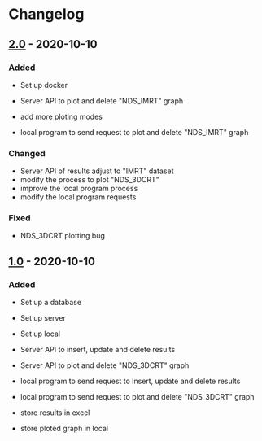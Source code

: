 # Changelog

## [2.0](https://github.com/geoffreychen831/AABKoala/compare/1.0...2.0) - 2020-10-10

### Added

- Set up docker

- Server API to plot and delete "NDS_IMRT" graph
- add more ploting modes
- local program to send request to plot and delete "NDS_IMRT" graph



### Changed

- Server API of results adjust to "IMRT" dataset
- modify the process to plot "NDS_3DCRT"
- improve the local program process
- modify the local program requests



### Fixed

- NDS_3DCRT plotting bug

    

## [1.0](https://github.com/geoffreychen831/AABKoala/commits/1.0?before=4e0d06021d7528b18624cc2ca3df1f65530f071a+35&branch=1.0) - 2020-10-10

### Added

- Set up a database
- Set up  server
- Set up  local

- Server API to insert, update and delete results
- Server API to plot and delete "NDS_3DCRT" graph
- local program to send request to insert, update and delete results
- local program to send request to plot and delete "NDS_3DCRT" graph
- store results in excel
- store ploted graph in local